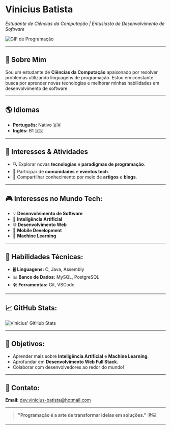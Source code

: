 # **Vinicius Batista**  
*Estudante de Ciências da Computação | Entusiasta de Desenvolvimento de Software*  

![GIF de Programação](https://media.giphy.com/media/qgQUggAC3Pfv687qPC/giphy.gif)

---

## 🌟 **Sobre Mim**  
Sou um estudante de **Ciências da Computação** apaixonado por resolver problemas utilizando linguagens de programação. Estou em constante busca por aprender novas tecnologias e melhorar minhas habilidades em desenvolvimento de software.

---

## 🌎 **Idiomas**

- **Português:** Nativo 🇧🇷
- **Inglês:** B1 🇺🇸

---

## 🌱 **Interesses & Atividades**

- 🔍 Explorar novas **tecnologias** e **paradigmas de programação**.
- 🤝 Participar de **comunidades** e **eventos tech**.
- 📝 Compartilhar conhecimento por meio de **artigos** e **blogs**.

---

## 🎮 **Interesses no Mundo Tech**:

- 💡 **Desenvolvimento de Software**
- 🤖 **Inteligência Artificial**
- 🌐 **Desenvolvimento Web**
- 📱 **Mobile Development**
- 🧠 **Machine Learning**


---

## 💼 **Habilidades Técnicas**:

- 🖥️ **Linguagens:** C, Java, Assembly
- 📊 **Banco de Dados:** MySQL, PostgreSQL
- 🛠️ **Ferramentas:** Git, VSCode

---

## 📈 **GitHub Stats**:

![Vinicius' GitHub Stats](https://github-readme-stats.vercel.app/api?username=sir-braz&show_icons=true&count_private=true&theme=dark)

---

## 🚀 **Objetivos**:

- Aprender mais sobre **Inteligência Artificial** e **Machine Learning**.
- Aprofundar em **Desenvolvimento Web Full Stack**.
- Colaborar com desenvolvedores ao redor do mundo!

---

## 💬 **Contato**:
**Email:** [dev.vinicius-batista@hotmail.com](mailto:dev.vinicius-batista@hotmail.com)

---

> **"Programação é a arte de transformar ideias em soluções."** 🌍💻

---


